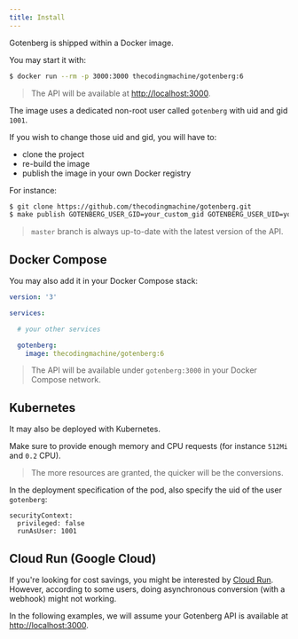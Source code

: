 ```yaml
---
title: Install
---
```


Gotenberg is shipped within a Docker image.

You may start it with:

```bash
$ docker run --rm -p 3000:3000 thecodingmachine/gotenberg:6
```

> The API will be available at [http://localhost:3000](http://localhost:3000).

The image uses a dedicated non-root user called `gotenberg` with uid and gid `1001`.

If you wish to change those uid and gid, you will have to:

* clone the project
* re-build the image
* publish the image in your own Docker registry

For instance:

```bash
$ git clone https://github.com/thecodingmachine/gotenberg.git
$ make publish GOTENBERG_USER_GID=your_custom_gid GOTENBERG_USER_UID=your_custom_uid DOCKER_REGISTRY=your_registry DOCKER_USER=registry_user DOCKER_PASSWORD=registry_password VERSION=version
```

> `master` branch is always up-to-date with the latest version of the API.

## Docker Compose

You may also add it in your Docker Compose stack:

```yaml
version: '3'

services:

  # your other services

  gotenberg:
    image: thecodingmachine/gotenberg:6
```

> The API will be available under `gotenberg:3000` in your Docker Compose network.

## Kubernetes

It may also be deployed with Kubernetes.

Make sure to provide enough memory and CPU requests (for instance `512Mi` and `0.2` CPU).

> The more resources are granted, the quicker will be the conversions.

In the deployment specification of the pod, also specify the uid of the user `gotenberg`:

```
securityContext:
  privileged: false
  runAsUser: 1001
```

## Cloud Run (Google Cloud)

If you're looking for cost savings, you might be interested by [Cloud Run](https://cloud.google.com/run).
However, according to some users, doing asynchronous conversion (with a webhook) might not working.

In the following examples, we will assume your
Gotenberg API is available at [http://localhost:3000](http://localhost:3000).
